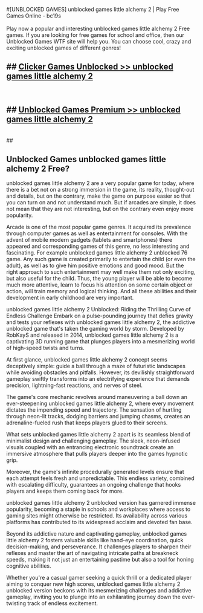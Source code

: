 #[UNBLOCKED GAMES] unblocked games little alchemy 2 | Play Free Games Online - bc19s <br>
<br>
Play now a popular and interesting unblocked games little alchemy 2 Free games. If you are looking for free games for school and office, then our Unblocked Games WTF site will help you. You can choose cool, crazy and exciting unblocked games of different genres!


## ##  [Clicker Games Unblocked >> unblocked games little alchemy 2](http://freeplayer.one?title=unblocked_games_little_alchemy_2&ref=22)
  <br>

##  ## [Unblocked Games Premium >> unblocked games little alchemy 2](http://freeplayer.one?title=unblocked_games_little_alchemy_2&ref=22)
  <br>
  ##



## Unblocked Games unblocked games little alchemy 2 Free?

unblocked games little alchemy 2 are a very popular game for today, where there is a bet not on a strong immersion in the game, its reality, thought-out and details, but on the contrary, make the game on purpose easier so that you can turn on and not understand much. But if arcades are simple, it does not mean that they are not interesting, but on the contrary even enjoy more popularity.

Arcade is one of the most popular game genres. It acquired its prevalence through computer games as well as entertainment for consoles. With the advent of mobile modern gadgets (tablets and smartphones) there appeared and corresponding games of this genre, no less interesting and fascinating. For example unblocked games little alchemy 2 unblocked 76 game. Any such game is created primarily to entertain the child (or even the adult), as well as to give him positive emotions and good mood. But the right approach to such entertainment may well make them not only exciting, but also useful for the child. Thus, the young player will be able to become much more attentive, learn to focus his attention on some certain object or action, will train memory and logical thinking. And all these abilities and their development in early childhood are very important.

unblocked games little alchemy 2 Unblocked: Riding the Thrilling Curve of Endless Challenge
Embark on a pulse-pounding journey that defies gravity and tests your reflexes with unblocked games little alchemy 2, the addictive unblocked game that's taken the gaming world by storm. Developed by RobKayS and released in 2014, unblocked games little alchemy 2 is a captivating 3D running game that plunges players into a mesmerizing world of high-speed twists and turns.

At first glance, unblocked games little alchemy 2 concept seems deceptively simple: guide a ball through a maze of futuristic landscapes while avoiding obstacles and pitfalls. However, its devilishly straightforward gameplay swiftly transforms into an electrifying experience that demands precision, lightning-fast reactions, and nerves of steel.

The game's core mechanic revolves around maneuvering a ball down an ever-steepening unblocked games little alchemy 2, where every movement dictates the impending speed and trajectory. The sensation of hurtling through neon-lit tracks, dodging barriers and jumping chasms, creates an adrenaline-fueled rush that keeps players glued to their screens.

What sets unblocked games little alchemy 2 apart is its seamless blend of minimalist design and challenging gameplay. The sleek, neon-infused visuals coupled with an entrancing electronic soundtrack create an immersive atmosphere that pulls players deeper into the games hypnotic grip.

Moreover, the game's infinite procedurally generated levels ensure that each attempt feels fresh and unpredictable. This endless variety, combined with escalating difficulty, guarantees an ongoing challenge that hooks players and keeps them coming back for more.

unblocked games little alchemy 2 unblocked version has garnered immense popularity, becoming a staple in schools and workplaces where access to gaming sites might otherwise be restricted. Its availability across various platforms has contributed to its widespread acclaim and devoted fan base.

Beyond its addictive nature and captivating gameplay, unblocked games little alchemy 2 fosters valuable skills like hand-eye coordination, quick decision-making, and perseverance. It challenges players to sharpen their reflexes and master the art of navigating intricate paths at breakneck speeds, making it not just an entertaining pastime but also a tool for honing cognitive abilities.

Whether you're a casual gamer seeking a quick thrill or a dedicated player aiming to conquer new high scores, unblocked games little alchemy 2 unblocked version beckons with its mesmerizing challenges and addictive gameplay, inviting you to plunge into an exhilarating journey down the ever-twisting track of endless excitement.